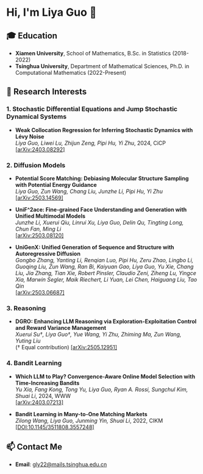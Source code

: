 # Hi, I'm Liya Guo 👋

## 🎓 Education
- **Xiamen University**, School of Mathematics, B.Sc. in Statistics (2018-2022)  
- **Tsinghua University**, Department of Mathematical Sciences, Ph.D. in Computational Mathematics (2022-Present)  

## 🔬 Research Interests

### **1. Stochastic Differential Equations and Jump Stochastic Dynamical Systems**
- **Weak Collocation Regression for Inferring Stochastic Dynamics with Lévy Noise**  
  *Liya Guo, Liwei Lu, Zhijun Zeng, Pipi Hu, Yi Zhu*, 2024, CiCP  
  [[arXiv:2403.08292]](https://arxiv.org/abs/2403.08292)

### **2. Diffusion Models**
- **Potential Score Matching: Debiasing Molecular Structure Sampling with Potential Energy Guidance**  
  *Liya Guo, Zun Wang, Chang Liu, Junzhe Li, Pipi Hu, Yi Zhu*  
  [[arXiv:2503.14569]](https://arxiv.org/abs/2503.14569)

- **UniF^2ace: Fine-grained Face Understanding and Generation with Unified Multimodal Models**  
  *Junzhe Li, Xuerui Qiu, Linrui Xu, Liya Guo, Delin Qu, Tingting Long, Chun Fan, Ming Li*  
  [[arXiv:2503.08120]](https://arxiv.org/abs/2503.08120)

- **UniGenX: Unified Generation of Sequence and Structure with Autoregressive Diffusion**  
  *Gongbo Zhang, Yanting Li, Renqian Luo, Pipi Hu, Zeru Zhao, Lingbo Li, Guoqing Liu, Zun Wang, Ran Bi, Kaiyuan Gao, Liya Guo, Yu Xie, Chang Liu, Jia Zhang, Tian Xie, Robert Pinsler, Claudio Zeni, Ziheng Lu, Yingce Xia, Marwin Segler, Maik Riechert, Li Yuan, Lei Chen, Haiguang Liu, Tao Qin*  
  [[arXiv:2503.06687]](https://arxiv.org/abs/2503.06687)

### **3. Reasoning**
- **DGRO: Enhancing LLM Reasoning via Exploration-Exploitation Control and Reward Variance Management**  
  *Xuerui Su†, Liya Guo†, Yue Wang, Yi Zhu, Zhiming Ma, Zun Wang, Yuting Liu*  
  († Equal contribution)
  [[arXiv:2505.12951]](https://arxiv.org/abs/2505.12951)

### **4. Bandit Learning**
- **Which LLM to Play? Convergence-Aware Online Model Selection with Time-Increasing Bandits**  
  *Yu Xia, Fang Kong, Tong Yu, Liya Guo, Ryan A. Rossi, Sungchul Kim, Shuai Li*, 2024, WWW  
  [[arXiv:2403.07213]](https://arxiv.org/abs/2403.07213)

- **Bandit Learning in Many-to-One Matching Markets**  
  *Zilong Wang, Liya Guo, Junming Yin, Shuai Li*, 2022, CIKM  
  [[DOI:10.1145/3511808.3557248]](https://dl.acm.org/doi/10.1145/3511808.3557248)

## 📫 Contact Me
- **Email**: [gly22@mails.tsinghua.edu.cn](mailto:gly22@mails.tsinghua.edu.cn)
